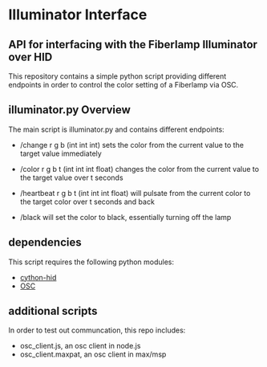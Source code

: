 # Illuminator Interface

## API for interfacing with the Fiberlamp Illuminator over HID

This repository contains a simple python script providing different endpoints in order to control the color setting of a Fiberlamp via OSC.

## illuminator.py Overview

The main script is illuminator.py and contains different endpoints:
* /change r g b (int int int) sets the color from the current value to the target value immediately

* /color r g b t (int int int float) changes the color from the current value to the target value over t seconds

* /heartbeat r g b t (int int int float) will pulsate from the current color to the target color over t seconds and back

* /black will set the color to black, essentially turning off the lamp


## dependencies

This script requires the following python modules:
* [cython-hid](https://github.com/trezor/cython-hidapi)
* [OSC](https://pypi.python.org/pypi/python-osc)


## additional scripts

In order to test out communcation, this repo includes:
* osc_client.js, an osc client in node.js
* osc_client.maxpat, an osc client in max/msp
